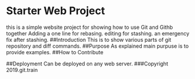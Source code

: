 # Starter Web Project
this is a simple website project for
showing how to use Git and Githb together
Adding a one line for rebasing.
editing for stashing.
an emergency fix after stashing.
##Introduction
This is to show various parts of git repository
and diff commands.
##Purpose
As explained main purpuse is to provide examples.
##How to Contribute

##Deployment
Can be deployed on any web server.
###Copyright
2019.git.train 